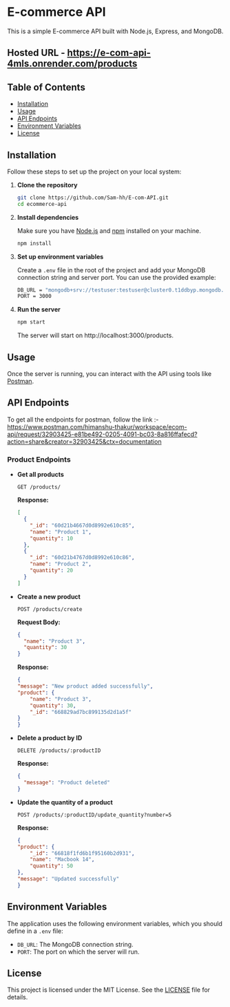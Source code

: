 # E-commerce API

This is a simple E-commerce API built with Node.js, Express, and MongoDB.

## Hosted URL - https://e-com-api-4mls.onrender.com/products

## Table of Contents

- [Installation](#installation)
- [Usage](#usage)
- [API Endpoints](#api-endpoints)
- [Environment Variables](#environment-variables)
- [License](#license)

## Installation

Follow these steps to set up the project on your local system:

1. **Clone the repository**

    ```bash
    git clone https://github.com/Sam-hh/E-com-API.git
    cd ecommerce-api
    ```

2. **Install dependencies**

    Make sure you have [Node.js](https://nodejs.org/) and [npm](https://www.npmjs.com/) installed on your machine.

    ```bash
    npm install
    ```

3. **Set up environment variables**

    Create a `.env` file in the root of the project and add your MongoDB connection string and server port. You can use the provided example:

    ```bash
    DB_URL = "mongodb+srv://testuser:testuser@cluster0.t1ddbyp.mongodb.net/Ecom-API?retryWrites=true&w=majority&appName=Cluster0"
    PORT = 3000
    ```

4. **Run the server**

    ```bash
    npm start
    ```

    The server will start on http://localhost:3000/products.

## Usage

Once the server is running, you can interact with the API using tools like [Postman](https://www.postman.com/).

## API Endpoints

To get all the endpoints for postman, follow the link :- https://www.postman.com/himanshu-thakur/workspace/ecom-api/request/32903425-e81be492-0205-4091-bc03-8a816ffafecd?action=share&creator=32903425&ctx=documentation

### Product Endpoints

- **Get all products**

    ```http
    GET /products/
    ```

    **Response:**
    ```json
    [
      {
        "_id": "60d21b4667d0d8992e610c85",
        "name": "Product 1",
        "quantity": 10
      },
      {
        "_id": "60d21b4767d0d8992e610c86",
        "name": "Product 2",
        "quantity": 20
      }
    ]
    ```

- **Create a new product**

    ```http
    POST /products/create
    ```

    **Request Body:**
    ```json
    {
      "name": "Product 3",
      "quantity": 30
    }
    ```

    **Response:**
    ```json
    {
    "message": "New product added successfully",
    "product": {
        "name": "Product 3",
        "quantity": 30,
        "_id": "668829ad7bc899135d2d1a5f"
    }
    }
    ```

- **Delete a product by ID**

    ```http
    DELETE /products/:productID
    ```

    **Response:**
    ```json
    {
      "message": "Product deleted"
    }
    ```

- **Update the quantity of a product**

    ```http
    POST /products/:productID/update_quantity?number=5
    ```

    **Response:**
    ```json
    {
    "product": {
        "_id": "66818f1fd6b1f95160b2d931",
        "name": "Macbook 14",
        "quantity": 50
    },
    "message": "Updated successfully"
    }
    ```

## Environment Variables

The application uses the following environment variables, which you should define in a `.env` file:

- `DB_URL`: The MongoDB connection string.
- `PORT`: The port on which the server will run.

## License

This project is licensed under the MIT License. See the [LICENSE](LICENSE) file for details.

